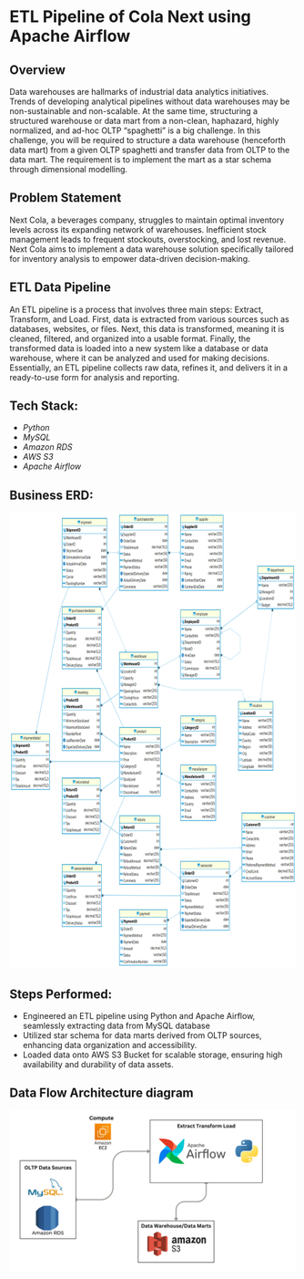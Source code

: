 # ETL Pipeline of Cola Next using Apache Airflow

## Overview
Data warehouses are hallmarks of industrial data analytics initiatives. Trends of developing analytical pipelines without data warehouses may be non-sustainable and non-scalable. At the same time, structuring a structured warehouse or data mart from a non-clean, haphazard, highly normalized, and ad-hoc OLTP “spaghetti” is a big challenge. In this challenge, you will be required to structure a data warehouse (henceforth data mart) from a given OLTP spaghetti and transfer data from OLTP to the data mart. The requirement is to implement the mart as a star schema through dimensional modelling. 

## Problem Statement
Next Cola, a beverages company, struggles to maintain optimal inventory levels across its expanding network of warehouses. Inefficient stock management leads to frequent stockouts, overstocking, and lost revenue. Next Cola aims to implement a data warehouse solution specifically tailored for inventory analysis to empower data-driven decision-making.

## ETL Data Pipeline
An ETL pipeline is a process that involves three main steps: Extract, Transform, and Load. First, data is extracted from various sources such as databases, websites, or files. Next, this data is transformed, meaning it is cleaned, filtered, and organized into a usable format. Finally, the transformed data is loaded into a new system like a database or data warehouse, where it can be analyzed and used for making decisions. Essentially, an ETL pipeline collects raw data, refines it, and delivers it in a ready-to-use form for analysis and reporting.

## Tech Stack:
- *Python*
- *MySQL*
- *Amazon RDS*
- *AWS S3*
- *Apache Airflow*

## Business ERD:
<p align="center">
<img src="ERD_NEXT_COLA_OLTP.png" height="800" text>
</p>

## Steps Performed:
- Engineered an ETL pipeline using Python and Apache Airflow, seamlessly extracting data from MySQL database
- Utilized star schema for data marts derived from OLTP sources, enhancing data organization and accessibility.
- Loaded data onto AWS S3 Bucket for scalable storage, ensuring high availability and durability of data assets.

## Data Flow Architecture diagram
<p align="center">
<img src="architecture_diagram.png" text>
</p>
